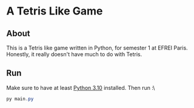 # A Tetris Like Game
## About
This is a Tetris like game written in Python, for semester 1 at EFREI Paris.\
Honestly, it really doesn't have much to do with Tetris.

## Run
Make sure to have at least [Python 3.10](https://www.python.org/) installed. Then run :\
```powershell
py main.py
```

